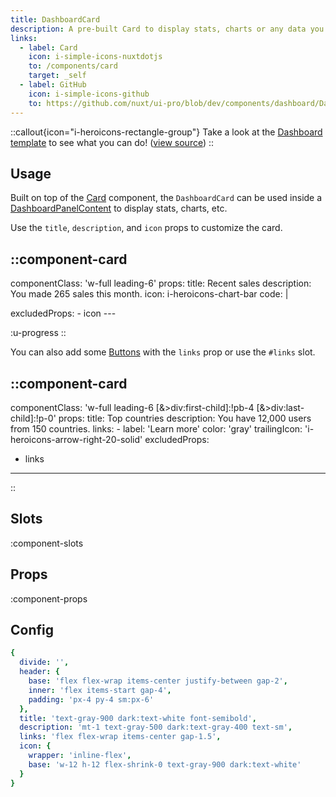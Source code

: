 ```yaml
---
title: DashboardCard
description: A pre-built Card to display stats, charts or any data you'd need in a dashboard.
links:
  - label: Card
    icon: i-simple-icons-nuxtdotjs
    to: /components/card
    target: _self
  - label: GitHub
    icon: i-simple-icons-github
    to: https://github.com/nuxt/ui-pro/blob/dev/components/dashboard/DashboardCard.vue
---
```


::callout{icon="i-heroicons-rectangle-group"}
Take a look at the [Dashboard template](https://dashboard-template.nuxt.dev/) to see what you can do! ([view source](https://github.com/nuxt-ui-pro/dashboard/blob/main/app/components/home/HomeChart.client.vue#L70))
::

## Usage

Built on top of the [Card](/components/card) component, the `DashboardCard` can be used inside a [DashboardPanelContent](/pro/components/dashboard-panel-content) to display stats, charts, etc.

Use the `title`, `description`, and `icon` props to customize the card.

::component-card
---
componentClass: 'w-full leading-6'
props:
  title: Recent sales
  description: You made 265 sales this month.
  icon: i-heroicons-chart-bar
code: |

  <UProgress />
excludedProps:
  - icon
---

:u-progress
::

You can also add some [Buttons](/components/button) with the `links` prop or use the `#links` slot.

::component-card
---
componentClass: 'w-full leading-6 [&>div:first-child]:!pb-4 [&>div:last-child]:!p-0'
props:
  title: Top countries
  description: You have 12,000 users from 150 countries.
  links:
    - label: 'Learn more'
      color: 'gray'
      trailingIcon: 'i-heroicons-arrow-right-20-solid'
excludedProps:
  - links
---
::

## Slots

:component-slots

## Props

:component-props

## Config

```yml
{
  divide: '',
  header: {
    base: 'flex flex-wrap items-center justify-between gap-2',
    inner: 'flex items-start gap-4',
    padding: 'px-4 py-4 sm:px-6'
  },
  title: 'text-gray-900 dark:text-white font-semibold',
  description: 'mt-1 text-gray-500 dark:text-gray-400 text-sm',
  links: 'flex flex-wrap items-center gap-1.5',
  icon: {
    wrapper: 'inline-flex',
    base: 'w-12 h-12 flex-shrink-0 text-gray-900 dark:text-white'
  }
}
```
